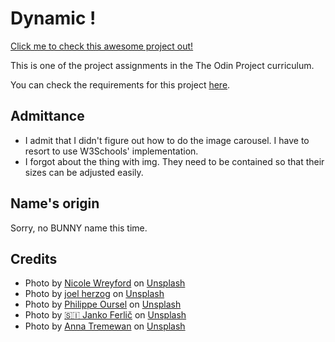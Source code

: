 # Dynamic !

[Click me to check this awesome project out!](https://huangphoux.github.io/odin-dynamic/)

This is one of the project assignments in the The Odin Project curriculum.

You can check the requirements for this project [here](https://www.theodinproject.com/lessons/node-path-javascript-dynamic-user-interface-interactions#assignment).

## Admittance

- I admit that I didn't figure out how to do the image carousel. I have to resort to use W3Schools' implementation.
- I forgot about the thing with img. They need to be contained so that their sizes can be adjusted easily.

## Name's origin

Sorry, no BUNNY name this time.

## Credits

- Photo by <a href="https://unsplash.com/@nicolewreyford?utm_content=creditCopyText&utm_medium=referral&utm_source=unsplash">Nicole Wreyford</a> on <a href="https://unsplash.com/photos/brown-rhinoceros-on-brown-field-during-daytime-oxRNH9YA22s?utm_content=creditCopyText&utm_medium=referral&utm_source=unsplash">Unsplash</a>
- Photo by <a href="https://unsplash.com/@joel_herzog?utm_content=creditCopyText&utm_medium=referral&utm_source=unsplash">joel herzog</a> on <a href="https://unsplash.com/photos/gray-rhino-on-gray-grasses-at-daytime-1xetOxStk_Y?utm_content=creditCopyText&utm_medium=referral&utm_source=unsplash">Unsplash</a>
- Photo by <a href="https://unsplash.com/@ourselp?utm_content=creditCopyText&utm_medium=referral&utm_source=unsplash">Philippe Oursel</a> on <a href="https://unsplash.com/photos/white-rhinocerus-LaEXFoqIDVY?utm_content=creditCopyText&utm_medium=referral&utm_source=unsplash">Unsplash</a>
- Photo by <a href="https://unsplash.com/@itfeelslikefilm?utm_content=creditCopyText&utm_medium=referral&utm_source=unsplash">🇸🇮 Janko Ferlič</a> on <a href="https://unsplash.com/photos/american-brown-bear-ypS9j3UzqLk?utm_content=creditCopyText&utm_medium=referral&utm_source=unsplash">Unsplash</a>
- Photo by <a href="https://unsplash.com/@annatre?utm_content=creditCopyText&utm_medium=referral&utm_source=unsplash">Anna Tremewan</a> on <a href="https://unsplash.com/photos/gray-bear-on-grass-field-during-daytine-RfnJYhPWUxM?utm_content=creditCopyText&utm_medium=referral&utm_source=unsplash">Unsplash</a>
